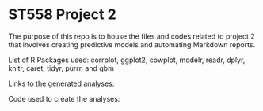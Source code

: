# ST558 Project 2  

The purpose of this repo is to house the files and codes related to project 2 that involves creating predictive
models and automating Markdown reports.

List of R Packages used: corrplot, ggplot2, cowplot, modelr, readr, dplyr, knitr, caret, tidyr, purrr, and gbm

Links to the generated analyses:

Code used to create the analyses:




